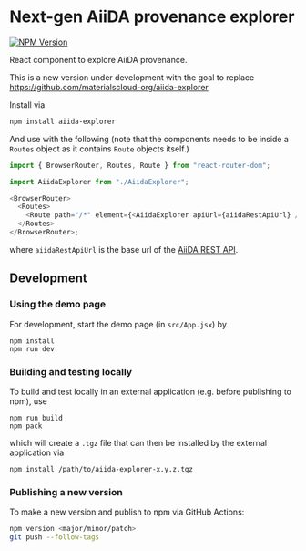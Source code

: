 # Next-gen AiiDA provenance explorer

[![NPM Version](https://img.shields.io/npm/v/aiida-explorer)](https://www.npmjs.com/package/aiida-explorer)

React component to explore AiiDA provenance.

This is a new version under development with the goal to replace https://github.com/materialscloud-org/aiida-explorer

Install via

```bash
npm install aiida-explorer
```

And use with the following (note that the components needs to be inside a `Routes` object as it contains `Route` objects itself.)

```javascript
import { BrowserRouter, Routes, Route } from "react-router-dom";

import AiidaExplorer from "./AiidaExplorer";

<BrowserRouter>
  <Routes>
    <Route path="/*" element={<AiidaExplorer apiUrl={aiidaRestApiUrl} />} />
  </Routes>
</BrowserRouter>;
```

where `aiidaRestApiUrl` is the base url of the [AiiDA REST API](https://aiida.readthedocs.io/projects/aiida-core/en/v2.6.2/reference/rest_api.html).

## Development

### Using the demo page

For development, start the demo page (in `src/App.jsx`) by

```
npm install
npm run dev
```

### Building and testing locally

To build and test locally in an external application (e.g. before publishing to npm), use

```
npm run build
npm pack
```

which will create a `.tgz` file that can then be installed by the external application via

```
npm install /path/to/aiida-explorer-x.y.z.tgz
```

### Publishing a new version

To make a new version and publish to npm via GitHub Actions:

```bash
npm version <major/minor/patch>
git push --follow-tags
```

